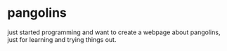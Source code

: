 # pangolins
just started programming and want to create a webpage about pangolins, just for learning and trying things out.
